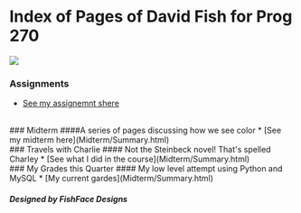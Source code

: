 # Index of Pages of David Fish for Prog 270
![](https://s-media-cache-ak0.pinimg.com/avatars/countrygirldd-1361341527_140.jpg) 
<br />

### Assignments

* [See my assignemnt shere](Assignments/Summary.html)

<br/>
### Midterm
####A series of pages discussing how we see color
* [See my midterm here](Midterm/Summary.html)

<br/>
### Travels with Charlie 
#### Not the Steinbeck novel! That's spelled Charley
* [See what I did in the course](Midterm/Summary.html)

<br/>
### My Grades this Quarter
#### My low level attempt using Python and MySQL
* [My current gardes](Midterm/Summary.html)


##### Designed by FishFace Designs